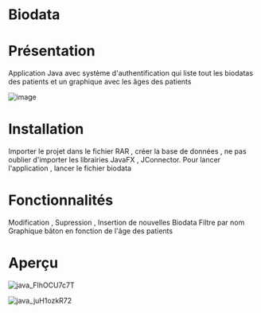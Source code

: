 # Biodata




# Présentation

Application Java avec système d'authentification qui liste tout les biodatas des patients et un graphique avec les âges des patients

![image](https://github.com/HoanganhBTS/Biodata/assets/124345096/5c678ec1-2a65-45b3-a0ad-40b2401f6f13)

# Installation 

Importer le projet dans le fichier RAR , créer la base de données , ne pas oublier d'importer les librairies JavaFX , JConnector.
Pour lancer l'application , lancer le fichier biodata

# Fonctionnalités

Modification , Supression , Insertion de nouvelles Biodata
Filtre par nom
Graphique bâton en fonction de l'âge des patients

# Aperçu

![java_FlhOCU7c7T](https://github.com/HoanganhBTS/Biodata/assets/124345096/4369d474-1d44-42f8-ab0f-ade358a9b47e)

![java_juH1ozkR72](https://github.com/HoanganhBTS/Biodata/assets/124345096/e1b611cc-3752-4f7a-91d0-acfd199e9ba3)


